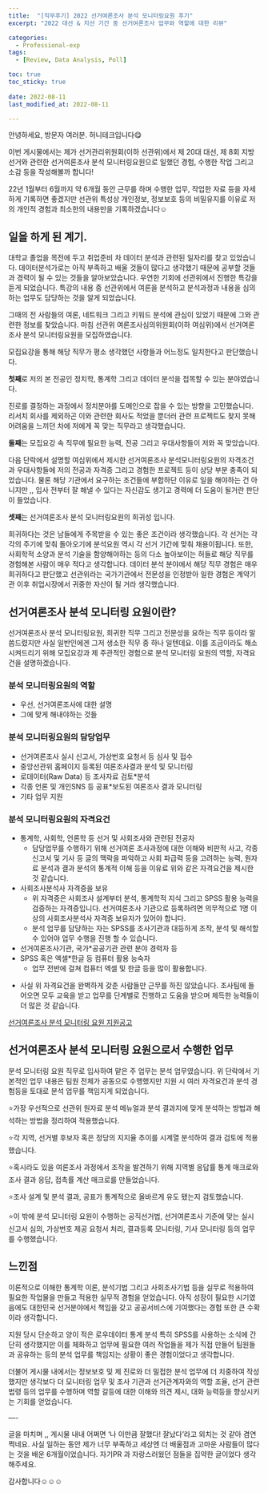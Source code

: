 ```yaml
---
title:  "[직무후기] 2022 선거여론조사 분석 모니터링요원 후기" 
excerpt: "2022 대선 & 지선 기간 중 선거여론조사 업무와 역할에 대한 리뷰"

categories:
  - Professional-exp
tags:
  - [Review, Data Analysis, Poll]

toc: true
toc_sticky: true
 
date: 2022-08-11
last_modified_at: 2022-08-11

---
```


안녕하세요, 방문자 여러분. 허니테크입니다😋 

이번 게시물에서는 제가 선거관리위원회(이하 선관위)에서 제 20대 대선, 제 8회 지방선거와 관련한 선거여론조사 분석 모니터링요원으로 일했던 경험, 수행한 작업 그리고 소감 등을 작성해볼까 합니다! 

22년 1월부터 6월까지 약 6개월 동안 근무를 하며 수행한 업무, 작업한 자료 등을 자세하게 기록하면 좋겠지만 선관위 특성상 개인정보, 정보보호 등의 비밀유지를 이유로 저의 개인적 경험과 최소한의 내용만을 기록하겠습니다☺️

## 일을 하게 된 계기. 

대학교 졸업을 목전에 두고 취업준비 차 데이터 분석과 관련된 일자리를 찾고 있었습니다. 데이터분석가로는 아직 부족하고 배울 것들이 많다고 생각했기 때문에 공부할 것들과 경력이 될 수 있는 것들을 알아보았습니다. 우연한 기회에 선관위에서 진행한 특강을 듣게 되었습니다. 특강의 내용 중 선관위에서 여론을 분석하고 분석과정과 내용을 심의하는 업무도 담당하는 것을 알게 되었습니다. 

그때의 전 사람들의 여론, 네트워크 그리고 키워드 분석에 관심이 있었기 때문에 그와 관련한 정보를 찾았습니다. 마침 선관위 여론조사심의위원회(이하 여심위)에서 선거여론조사 분석 모니터링요원을 모집하였습니다. 

모집요강을 통해 해당 직무가 평소 생각했던 사항들과 어느정도 일치한다고 판단했습니다. 

**첫째**로 저의 본 전공인 정치학, 통계학 그리고 데이터 분석을 접목할 수 있는 분야였습니다. 

진로를 결정하는 과정에서 정치분야를 도메인으로 잡을 수 있는 방향을 고민했습니다. 리서치 회사를 제외하곤 이와 관련한 회사도 적었을 뿐더러 관련 프로젝트도 찾지 못해 어려움을 느끼던 차에 저에게 꼭 맞는 직무라고 생각했습니다.

**둘째**는 모집요강 속 직무에 필요한 능력, 전공 그리고 우대사항들이 저와 꼭 맞았습니다. 

다음 단락에서 설명할 여심위에서 제시한 선거여론조사 분석모니터링요원의 자격조건과 우대사항들에 저의 전공과 자격증 그리고 경험한 프로젝트 등이 상당 부분 충족이 되었습니다. 물론 해당 기관에서 요구하는 조건들에 부합하단 이유로 일을 해야하는 건 아니지만 ,, 입사 전부터 잘 해낼 수 있다는 자신감도 생기고 경력에 더 도움이 될거란 판단이 들었습니다. 

**셋째**는 선거여론조사 분석 모니터링요원의 희귀성 입니다. 

희귀하다는 것은 남들에게 주목받을 수 있는 좋은 조건이라 생각했습니다. 각 선거는 각각의 주기에 맞춰 돌아오기에 분석요원 역시 각 선거 기간에 맞춰 채용이됩니다. 또한, 사회학적 소양과 분석 기술을 함양해야하는 등의 다소 높아보이는 허들로 해당 직무를 경험해본 사람이 매우 적다고 생각합니다. 데이터 분석 분야에서 해당 직무 경험은 매우 희귀하다고 판단했고 선관위라는 국가기관에서 전문성을 인정받아 일한 경험은 계약기관 이후 취업시장에서 귀중한 자산이 될 거라 생각했습니다. 

## 선거여론조사 분석 모니터링 요원이란?

선거여론조사 분석 모니터링요원, 희귀한 직무 그리고 전문성을 요하는 직무 등이라 말씀드렸지만 사실 일반인에겐 그저 생소한 직무 중 하나 일텐데요. 이를 조금이라도 해소 시켜드리기 위해 모집요강과 제 주관적인 경험으로 분석 모니터링 요원의 역할, 자격요건을 설명하겠습니다. 

### 분석 모니터링요원의 역할 

- 우선, 선거여론조사에 대한 설명
- 그에 맞게 해내야하는 것들 

### 분석 모니터링요원의 담당업무

- 선거여론조사 실시 신고서, 가상번호 요청서 등 심사 및 접수
- 중앙선관위 홈페이지 등록된 여론조사결과 분석 및 모니터링
- 로데이터(Raw Data) 등 조사자료 검토*분석
- 각종 언론 및 개인SNS 등 공표*보도된 여론조사 결과 모니터링 
- 기타 업무 지원 

### 분석 모니터링요원의 자격요건

- 통계학, 사회학, 언론학 등 선거 및 사회조사와 관련된 전공자
    - 담당업무를 수행하기 위해 선거여론 조사과정에 대한 이해와 비판적 사고, 각종 신고서 및 기사 등 글의 맥락을 파악하고 사회 파급력 등을 고려하는 능력, 원자료 분석과 결과 분석의 통계적 이해 등을 이유료 위와 같은 자격요건을 제시한 것 같습니다. 
- 사회조사분석사 자격증을 보유 
    - 위 자격증은 사회조사 설계부터 분석, 통계학적 지식 그리고 SPSS 활용 능력을 검증하는 자격증입니다. 선거여론조사 기관으로 등록하려면 의무적으로 1명 이상의 사회조사분석사 자격증 보유자가 있어야 합니다. 
    - 분석 업무를 담당하는 자는 SPSS를 조사기관과 대등하게 조작, 분석 및 해석할 수 있어야 업무 수행을 진행 할 수 있습니다. 
- 선거여론조사기관, 국가*공공기관 관련 분야 경력자 등 
- SPSS 혹은 엑셀*한글 등 컴퓨터 활용 능숙자 
    - 업무 전반에 걸쳐 컴퓨터 엑셀 및 한글 등을 많이 활용합니다. 

+ 사실 위 자격요건을 완벽하게 갖춘 사람들만 근무를 하진 않았습니다. 조사팀에 들어오면 모두 교육을 받고 업무를 단계별로 진행하고 도움을 받으며 체득한 능력들이 더 많은 것 같습니다. 

[선거여론조사 분석 모니터링 요원 지원공고](https://jn.nec.go.kr/dj/cmmn/docViewer/viewer.do?viewType=CONTBODY&atchFileId=74d2718b13b7d88bca8979b33347de0dfc7f399ecb241a2dc30407ed6fdf2e7e&fileSn=1&menuNo=700007&guSiGunId=)

## 선거여론조사 분석 모니터링 요원으로서 수행한 업무

분석 모니터링 요원 직무로 입사하여 맡은 주 업무는 분석 업무였습니다. 위 단락에서 기본적인 업무 내용은 팀원 전체가 공동으로 수행했지만 지원 시 여러 자격요건과 분석 경험등을 토대로 분석 업무를 책임지게 되었습니다. 

⭐️가장 우선적으로 선관위 원자료 분석 메뉴얼과 분석 결과지에 맞게 분석하는 방법과 해석하는 방법을 정리하여 적용했습니다. 

⭐️각 지역, 선거별 후보자 혹은 정당의 지지율 추이를 시계열 분석하여 결과 검토에 적용했습니다. 

⭐️혹시라도 있을 여론조사 과정에서 조작을 발견하기 위해 지역별 응답률 통계 매크로와 조사 결과 응답, 접촉률 계산 매크로를 만들었습니다. 

⭐️조사 설계 및 분석 결과, 공표가 통계적으로 올바르게 유도 됐는지 검토했습니다. 

⭐️이 밖에 분석 모니터링 요원이 수행하는 공직선거법, 선거여론조사 기준에 맞는 실시신고서 심의, 가상번호 제공 요청서 처리, 결과등록 모니터링, 기사 모니터링 등의 업무를 수행했습니다. 

## 느낀점 

이론적으로 이해한 통계학 이론, 분석기법 그리고 사회조사기법 등을 실무로 적용하여 필요한 작업물을 만들고 적용한 실무적 경험을 얻었습니다. 아직 성장이 필요한 시기였음에도 대한민국 선거분야에서 책임을 갖고 공공서비스에 기여했다는 경험 또한 큰 수확이라 생각합니다. 

지원 당시 단순하고 양이 적은 로우데이터 통계 분석 특히 SPSS를 사용하는 소식에 간단히 생각했지만 이를 체화하고 업무에 필요한 여러 작업들을 제가 직접 만들어 팀원들과 공유하는 등의 분석 업무를 책임지는 상황이 좋은 경험이었다고 생각합니다. 

더불어 게시물 내에서는 정보보호 및 제 진로와 더 밀접한 분석 업무에 더 치중하여 작성했지만 생각보다 더 모니터링 업무 및 조사 기관과 선거관계자와의 역할 조율, 선거 관련 법령 등의 업무를 수행하며 역할 갈등에 대한 이해와 의견 제시, 대화 능력등을 향상시키는 기회를 얻었습니다. 

—-

글을 마치며 ,, 게시물 내내 어쩌면 ‘나 이만큼 잘했다! 잘났다’라고 외치는 것 같아 겸연쩍네요. 사실 일하는 동안 제가 너무 부족하고 세상엔 더 배울점과 고마운 사람들이 많다는 것을 배운 6개월이었습니다. 자기PR 과 자랑스러웠던 점들을 집약한 글이었다 생각해주세요. 

감사합니다☺️☺️☺️
